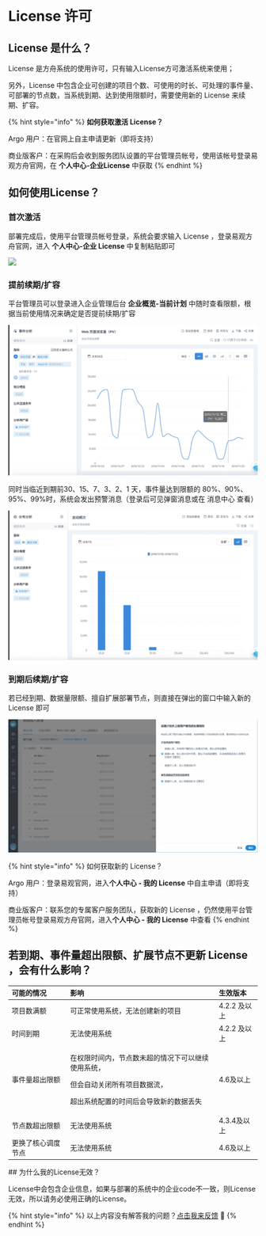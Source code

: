 # License 许可

## License 是什么？

License 是方舟系统的使用许可，只有输入License方可激活系统来使用；

另外，License 中包含企业可创建的项目个数、可使用的时长、可处理的事件量、可部署的节点数，当系统到期、达到使用限额时，需要使用新的 License 来续期、扩容。

{% hint style="info" %}
**如何获取激活 License？**

Argo 用户：在官网上自主申请更新（即将支持）

商业版客户：在采购后会收到服务团队设置的平台管理员帐号，使用该帐号登录易观方舟官网，在 **个人中心-企业License** 中获取
{% endhint %}

## 如何使用License？

### 首次激活

部署完成后，使用平台管理员帐号登录，系统会要求输入 License ，登录易观方舟官网，进入 **个人中心-企业 License** 中复制粘贴即可

![](../.gitbook/assets/tu-pian-14-1-1.png)

### 提前续期/扩容

平台管理员可以登录进入企业管理后台 **企业概览-当前计划** 中随时查看限额，根据当前使用情况来确定是否提前续期/扩容

![](../.gitbook/assets/image%20%2833%29.png)

同时当临近到期前30、15、7、3、2、1 天，事件量达到限额的 80%、90%、95%、99%时，系统会发出预警消息（登录后可见弹窗消息或在 消息中心 查看） 

![](../.gitbook/assets/image%20%28223%29.png)

### 到期后续期/扩容

若已经到期、数据量限额、擅自扩展部署节点，则直接在弹出的窗口中输入新的 License 即可

![](../.gitbook/assets/image%20%2845%29.png)

{% hint style="info" %}
如何获取新的 License？

Argo 用户：登录易观官网，进入**个人中心 - 我的 License** 中自主申请（即将支持）

商业版客户：联系您的专属客户服务团队，获取新的 License ，仍然使用平台管理员帐号登录易观方舟官网，进入**个人中心 - 我的 License**  中查看
{% endhint %}

## 若到期、事件量超出限额、扩展节点不更新 License ，会有什么影响？

<table>
  <thead>
    <tr>
      <th style="text-align:left">&#x53EF;&#x80FD;&#x7684;&#x60C5;&#x51B5;</th>
      <th style="text-align:left">&#x5F71;&#x54CD;</th>
      <th style="text-align:left">&#x751F;&#x6548;&#x7248;&#x672C;</th>
    </tr>
  </thead>
  <tbody>
    <tr>
      <td style="text-align:left">&#x9879;&#x76EE;&#x6570;&#x6EE1;&#x989D;</td>
      <td style="text-align:left">&#x53EF;&#x6B63;&#x5E38;&#x4F7F;&#x7528;&#x7CFB;&#x7EDF;&#xFF0C;&#x65E0;&#x6CD5;&#x521B;&#x5EFA;&#x65B0;&#x7684;&#x9879;&#x76EE;</td>
      <td
      style="text-align:left">4.2.2 &#x53CA;&#x4EE5;&#x4E0A;</td>
    </tr>
    <tr>
      <td style="text-align:left">&#x65F6;&#x95F4;&#x5230;&#x671F;</td>
      <td style="text-align:left">&#x65E0;&#x6CD5;&#x4F7F;&#x7528;&#x7CFB;&#x7EDF;</td>
      <td style="text-align:left">4.2.2 &#x53CA;&#x4EE5;&#x4E0A;</td>
    </tr>
    <tr>
      <td style="text-align:left">&#x4E8B;&#x4EF6;&#x91CF;&#x8D85;&#x51FA;&#x9650;&#x989D;</td>
      <td style="text-align:left">
        <p>&#x5728;&#x6743;&#x9650;&#x65F6;&#x95F4;&#x5185;&#xFF0C;&#x8282;&#x70B9;&#x6570;&#x672A;&#x8D85;&#x7684;&#x60C5;&#x51B5;&#x4E0B;&#x53EF;&#x4EE5;&#x7EE7;&#x7EED;&#x4F7F;&#x7528;&#x7CFB;&#x7EDF;&#xFF0C;</p>
        <p>&#x4F46;&#x4F1A;&#x81EA;&#x52A8;&#x5173;&#x95ED;&#x6240;&#x6709;&#x9879;&#x76EE;&#x6570;&#x636E;&#x6D41;&#xFF0C;</p>
        <p>&#x8D85;&#x51FA;&#x7CFB;&#x7EDF;&#x914D;&#x7F6E;&#x7684;&#x65F6;&#x95F4;&#x540E;&#x4F1A;&#x5BFC;&#x81F4;&#x65B0;&#x7684;&#x6570;&#x636E;&#x4E22;&#x5931;</p>
      </td>
      <td style="text-align:left">4.6&#x53CA;&#x4EE5;&#x4E0A;</td>
    </tr>
    <tr>
      <td style="text-align:left">&#x8282;&#x70B9;&#x6570;&#x8D85;&#x51FA;&#x9650;&#x989D;</td>
      <td style="text-align:left">&#x65E0;&#x6CD5;&#x4F7F;&#x7528;&#x7CFB;&#x7EDF;</td>
      <td style="text-align:left">4.3.4&#x53CA;&#x4EE5;&#x4E0A;</td>
    </tr>
    <tr>
      <td style="text-align:left">&#x66F4;&#x6362;&#x4E86;&#x6838;&#x5FC3;&#x8C03;&#x5EA6;&#x8282;&#x70B9;</td>
      <td
      style="text-align:left">&#x65E0;&#x6CD5;&#x4F7F;&#x7528;&#x7CFB;&#x7EDF;</td>
        <td style="text-align:left">4.6&#x53CA;&#x4EE5;&#x4E0A;</td>
    </tr>
  </tbody>
</table>## 为什么我的License无效？

License中会包含企业信息，如果与部署的系统中的企业code不一致，则License无效，所以请务必使用正确的License。

{% hint style="info" %}
以上内容没有解答我的问题？[点击我来反馈](https://support.qq.com/products/118522/) 🚀
{% endhint %}


